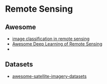 # Remote Sensing

## Awesome
- [image classification in remote sensing](https://github.com/Kingdroper/awesome-remote-sensing-image-classification)
- [Awesome Deep Learning of Remote Sensing](https://github.com/whut2962575697/Awesome-Deep-Learning-of-Remote-Sensing)
- []()


## Datasets

- [awesome-satellite-imagery-datasets](https://github.com/chrieke/awesome-satellite-imagery-datasets)
